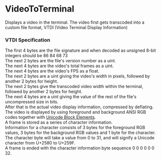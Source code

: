 # VideoToTerminal
Displays a video in the terminal.
The video first gets transcoded into a custom file format, VTDI (Video Terminal Display Information)
### VTDI Specification
The first 4 bytes are the file signature and when decoded as unsigned 8-bit integers should be 86 84 68 73\
The next 2 bytes are the file's version number as a uint.\
The next 4 bytes are the video's total frames as a uint.\
The next 4 bytes are the video's FPS as a float.\
The next 2 bytes are a uint giving the video's width in pixels, followed by another 2 bytes for height.\
The next 2 bytes give the transcoded video width within the terminal, followed by another 2 bytes for height.\
The next 4 bytes are a uint giving the value of the rest of the file's uncompressed size in bits.\
After that is the actual video display information, compressed by deflating.\
The video is displayed by using foreground and background ANSI RGB codes together with [Unicode Block Elements](https://en.wikipedia.org/wiki/Block_Elements).\
A frame is stored as a series of character information.\
Information for a character consists of 3 bytes for the foreground RGB values, 3 bytes for the background RGB values and 1 byte for the character.\
The character byte will take a value from 0 to 31, and will signify a Unicode character from U+2580 to U+259F.\
A frame is ended with the character information byte sequence 0 0 0 0 0 0 32.
